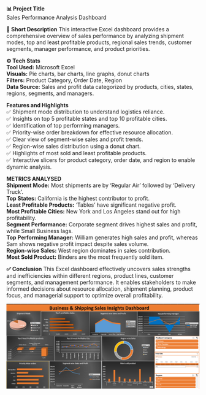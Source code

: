 **📊 Project Title**     
Sales Performance Analysis Dashboard     

**📌 Short Description**
This interactive Excel dashboard provides a comprehensive overview of sales performance by analyzing shipment modes, top and least profitable products, regional sales trends, customer segments, manager performance, and product priorities.     

**⚙️ Tech Stats**        
**Tool Used:** Microsoft Excel    
**Visuals:** Pie charts, bar charts, line graphs, donut charts     
**Filters:** Product Category, Order Date, Region     
**Data Source:** Sales and profit data categorized by products, cities, states, regions, segments, and managers.        

**Features and Highlights**     
✅ Shipment mode distribution to understand logistics reliance.     
✅ Insights on top 5 profitable states and top 10 profitable cities.     
✅ Identification of top performing managers.     
✅ Priority-wise order breakdown for effective resource allocation.     
✅ Clear view of segment-wise sales and profit trends.     
✅ Region-wise sales distribution using a donut chart.     
✅ Highlights of most sold and least profitable products.     
✅ Interactive slicers for product category, order date, and region to enable dynamic analysis.     

**METRICS ANALYSED**     
**Shipment Mode:** Most shipments are by ‘Regular Air’ followed by ‘Delivery Truck’.     
**Top States:** California is the highest contributor to profit.     
**Least Profitable Products:** ‘Tables’ have significant negative profit.     
**Most Profitable Cities:** New York and Los Angeles stand out for high profitability.     
**Segment Performance:** Corporate segment drives highest sales and profit, while Small Business lags.     
**Top Performing Manager:** William generates high sales and profit, whereas Sam shows negative profit impact despite sales volume.     
**Region-wise Sales:** West region dominates in sales contribution.     
**Most Sold Product:** Binders are the most frequently sold item.     

**✅ Conclusion**
This Excel dashboard effectively uncovers sales strengths and inefficiencies within different regions, product lines, customer segments, and management performance. It enables stakeholders to make informed decisions about resource allocation, shipment planning, product focus, and managerial support to optimize overall profitability. 


![Assignments](Excel_Dashboard.png)
